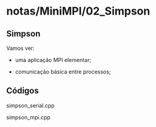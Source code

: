 # notas/MiniMPI/02_Simpson

## Simpson

Vamos ver:

- uma aplicação MPI elementar;

- comunicação básica entre processos;

## Códigos

   simpson_serial.cpp

   simpson_mpi.cpp



